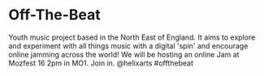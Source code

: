 # Off-The-Beat
Youth music project based in the North East of England. It aims to explore and experiment with all things music with a digital 'spin' and encourage online jamming across the world! We will be hosting an online Jam at Mozfest 16 2pm in MO1. Join in. @helixarts #offthebeat
